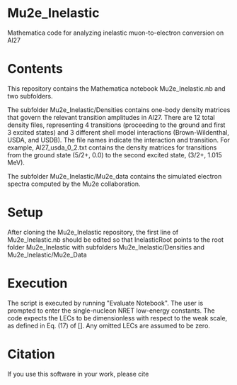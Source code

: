 # Mu2e_Inelastic
Mathematica code for analyzing inelastic muon-to-electron conversion on Al27

# Contents
This repository contains the Mathematica notebook Mu2e_Inelastic.nb and two subfolders. 

The subfolder Mu2e_Inelastic/Densities contains one-body density matrices that govern the relevant transition amplitudes in Al27. There are 12 total density files, representing 4 transitions (proceeding to the ground and first 3 excited states) and 3 different shell model interactions (Brown-Wildenthal, USDA, and USDB). The file names indicate the interaction and transition. For example, Al27_usda_0_2.txt contains the density matrices for transitions from the ground state (5/2+, 0.0) to the second excited state, (3/2+, 1.015 MeV).

The subfolder Mu2e_Inelastic/Mu2e_data contains the simulated electron spectra computed by the Mu2e collaboration. 

# Setup
After cloning the Mu2e_Inelastic repository, the first line of Mu2e_Inelastic.nb should be edited so that InelasticRoot points to the root folder Mu2e_Inelastic with subfolders Mu2e_Inelastic/Densities and Mu2e_Inelastic/Mu2e_Data

# Execution
The script is executed by running "Evaluate Notebook". The user is prompted to enter the single-nucleon NRET low-energy constants. The code expects the LECs to be dimensionless with respect to the weak scale, as defined in Eq. (17) of []. Any omitted LECs are assumed to be zero.

# Citation
If you use this software in your work, please cite


